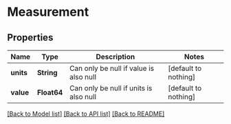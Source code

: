 # Measurement


## Properties
Name | Type | Description | Notes
------------ | ------------- | ------------- | -------------
**units** | **String** | Can only be null if value is also null | [default to nothing]
**value** | **Float64** | Can only be null if units is also null | [default to nothing]


[[Back to Model list]](../README.md#models) [[Back to API list]](../README.md#api-endpoints) [[Back to README]](../README.md)


